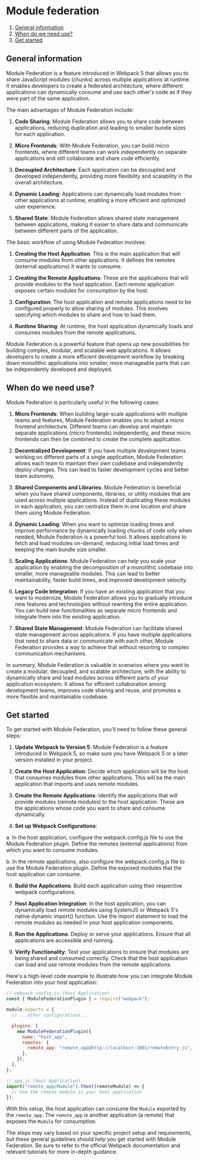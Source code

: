 # Module federation

1. [General information](#general-information)
2. [When do we need use?](#when-do-we-need-use)
3. [Get started](#get-started)

## General information

Module Federation is a feature introduced in Webpack 5 that allows you to share JavaScript modules (chunks) across multiple applications at runtime. It enables developers to create a federated architecture, where different applications can dynamically consume and use each other's code as if they were part of the same application.

The main advantages of Module Federation include:

1. **Code Sharing**: Module Federation allows you to share code between applications, reducing duplication and leading to smaller bundle sizes for each application.

2. **Micro Frontends**: With Module Federation, you can build micro frontends, where different teams can work independently on separate applications and still collaborate and share code efficiently.

3. **Decoupled Architecture**: Each application can be decoupled and developed independently, providing more flexibility and scalability in the overall architecture.

4. **Dynamic Loading**: Applications can dynamically load modules from other applications at runtime, enabling a more efficient and optimized user experience.

5. **Shared State**: Module Federation allows shared state management between applications, making it easier to share data and communicate between different parts of the application.

The basic workflow of using Module Federation involves:

1. **Creating the Host Application**: This is the main application that will consume modules from other applications. It defines the remotes (external applications) it wants to consume.

2. **Creating the Remote Applications**: These are the applications that will provide modules to the host application. Each remote application exposes certain modules for consumption by the host.

3. **Configuration**: The host application and remote applications need to be configured properly to allow sharing of modules. This involves specifying which modules to share and how to load them.

4. **Runtime Sharing**: At runtime, the host application dynamically loads and consumes modules from the remote applications.

Module Federation is a powerful feature that opens up new possibilities for building complex, modular, and scalable web applications. It allows developers to create a more efficient development workflow by breaking down monolithic applications into smaller, more manageable parts that can be independently developed and deployed.

## When do we need use?

Module Federation is particularly useful in the following cases:

1. **Micro Frontends**: When building large-scale applications with multiple teams and features, Module Federation enables you to adopt a micro frontend architecture. Different teams can develop and maintain separate applications (micro frontends) independently, and these micro frontends can then be combined to create the complete application.

2. **Decentralized Development**: If you have multiple development teams working on different parts of a single application, Module Federation allows each team to maintain their own codebase and independently deploy changes. This can lead to faster development cycles and better team autonomy.

3. **Shared Components and Libraries**: Module Federation is beneficial when you have shared components, libraries, or utility modules that are used across multiple applications. Instead of duplicating these modules in each application, you can centralize them in one location and share them using Module Federation.

4. **Dynamic Loading**: When you want to optimize loading times and improve performance by dynamically loading chunks of code only when needed, Module Federation is a powerful tool. It allows applications to fetch and load modules on-demand, reducing initial load times and keeping the main bundle size smaller.

5. **Scaling Applications**: Module Federation can help you scale your application by enabling the decomposition of a monolithic codebase into smaller, more manageable modules. This can lead to better maintainability, faster build times, and improved development velocity.

6. **Legacy Code Integration**: If you have an existing application that you want to modernize, Module Federation allows you to gradually introduce new features and technologies without rewriting the entire application. You can build new functionalities as separate micro frontends and integrate them into the existing application.

7. **Shared State Management**: Module Federation can facilitate shared state management across applications. If you have multiple applications that need to share data or communicate with each other, Module Federation provides a way to achieve that without resorting to complex communication mechanisms.

In summary, Module Federation is valuable in scenarios where you want to create a modular, decoupled, and scalable architecture, with the ability to dynamically share and load modules across different parts of your application ecosystem. It allows for efficient collaboration among development teams, improves code sharing and reuse, and promotes a more flexible and maintainable codebase.

## Get started

To get started with Module Federation, you'll need to follow these general steps:

1. **Update Webpack to Version 5**: Module Federation is a feature introduced in Webpack 5, so make sure you have Webpack 5 or a later version installed in your project.

2. **Create the Host Application**: Decide which application will be the host that consumes modules from other applications. This will be the main application that imports and uses remote modules.

3. **Create the Remote Applications**: Identify the applications that will provide modules (remote modules) to the host application. These are the applications whose code you want to share and consume dynamically.

4. **Set up Webpack Configurations**:

a. In the host application, configure the webpack.config.js file to use the Module Federation plugin. Define the remotes (external applications) from which you want to consume modules.

b. In the remote applications, also configure the webpack.config.js file to use the Module Federation plugin. Define the exposed modules that the host application can consume.

6. **Build the Applications**: Build each application using their respective webpack configurations.

7. **Host Application Integration**: In the host application, you can dynamically load remote modules using SystemJS or Webpack 5's native dynamic import() function. Use the import statement to load the remote modules as needed in your host application components.

8. **Run the Applications**: Deploy or serve your applications. Ensure that all applications are accessible and running.

9. **Verify Functionality**: Test your applications to ensure that modules are being shared and consumed correctly. Check that the host application can load and use remote modules from the remote applications.

Here's a high-level code example to illustrate how you can integrate Module Federation into your host application:

```javascript
// webpack.config.js (Host Application)
const { ModuleFederationPlugin } = require("webpack");

module.exports = {
  // ...other configurations...

  plugins: [
    new ModuleFederationPlugin({
      name: "host_app",
      remotes: {
        remote_app: "remote_app@http://localhost:3001/remoteEntry.js", // URL of the remote application's entry file
      },
    }),
  ],
};

// app.js (Host Application)
import("remote_app/Module").then((remoteModule) => {
  // Use the remote module in your host application
});
```

With this setup, the host application can consume the `Module` exported by the `remote_app`. The `remote_app` is another application (a remote) that exposes the `Module` for consumption.

The steps may vary based on your specific project setup and requirements, but these general guidelines should help you get started with Module Federation. Be sure to refer to the official Webpack documentation and relevant tutorials for more in-depth guidance.
